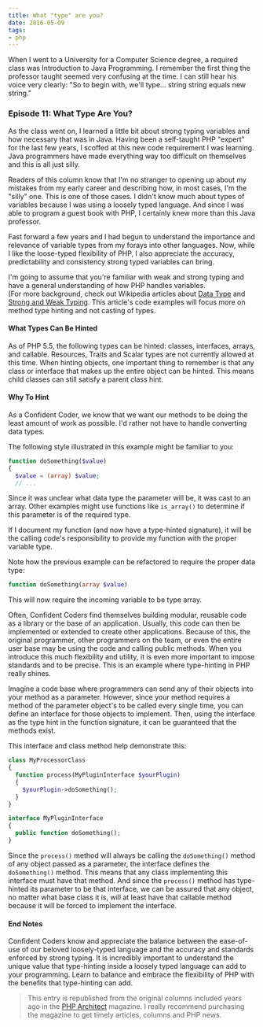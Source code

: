 ```yaml
---
title: What "type" are you?
date: 2016-05-09
tags:
- php
---
```

When I went to a University for a Computer Science degree, a required class was Introduction to Java Programming.  I remember the first thing the professor taught seemed very confusing at the time.  I can still hear his voice very clearly: "So to begin with, we'll type... string string equals new string."  

<!--more-->

### Episode 11: What Type Are You?

As the class went on, I learned a little bit about strong typing variables and how necessary that was in Java.  Having been a self-taught PHP "expert" for the last few years, I scoffed at this new code requirement I was learning.  Java programmers have made everything way too difficult on themselves and this is all just silly.

Readers of this column know that I'm no stranger to opening up about my mistakes from my early career and describing how, in most cases, I'm the "silly" one.  This is one of those cases.  I didn't know much about types of variables because I was using a loosely typed language.  And since I was able to program a guest book with PHP, I certainly knew more than this Java professor.

Fast forward a few years and I had begun to understand the importance and relevance of variable types from my forays into other languages.  Now, while I like the loose-typed flexibility of PHP, I also appreciate the accuracy, predictability and consistency strong typed variables can bring.  

I'm going to assume that you're familiar with weak and strong typing and have a general understanding of how PHP handles variables.  
(For more background, check out Wikipedia articles about [Data Type](http://en.wikipedia.org/wiki/Data_type) and [Strong and Weak Typing](http://en.wikipedia.org/wiki/Strong_and_weak_typing).  This article's code examples will focus more on method type hinting and not casting of types.

#### What Types Can Be Hinted

As of PHP 5.5, the following types can be hinted: classes, interfaces, arrays, and callable.  Resources, Traits and Scalar types are not currently allowed at this time.  When hinting objects, one important thing to remember is that any class or interface that makes up the entire object can be hinted.  This means child classes can still satisfy a parent class hint.

#### Why To Hint

As a Confident Coder, we know that we want our methods to be doing the least amount of work as possible.  I'd rather not have to handle converting data types.  

The following style illustrated in this example might be familiar to you:

```php
function doSomething($value)
{
  $value = (array) $value;
  // ...
```

Since it was unclear what data type the parameter will be, it was cast to an array.  Other examples might use functions like `is_array()` to determine if this parameter is of the required type.

If I document my function (and now have a type-hinted signature), it will be the calling code's responsibility to provide my function with the proper variable type.

Note how the previous example can be refactored to require the proper data type:

```php
function doSomething(array $value)
```

This will now require the incoming variable to be type array.

Often, Confident Coders find themselves building modular, reusable code as a library or the base of an application.  Usually, this code can then be implemented or extended to create other applications.  Because of this, the original programmer, other programmers on the team, or even the entire user base may be using the code and calling public methods.  When you introduce this much flexibility and utility, it is even more important to impose standards and to be precise.  This is an example where type-hinting in PHP really shines.

Imagine a code base where programmers can send any of their objects into your method as a parameter.  However, since your method requires a method of the parameter object's to be called every single time, you can define an interface for those objects to implement.  Then, using the interface as the type hint in the function signature, it can be guaranteed that the methods exist.

This interface and class method help demonstrate this:

```php
class MyProcessorClass
{
  function process(MyPluginInterface $yourPlugin)
  {
    $yourPlugin->doSomething();
  }
}

interface MyPluginInterface
{
  public function doSomething();
}

```

Since the `process()` method will always be calling the `doSomething()` method of any object passed as a parameter, the interface defines the `doSomething()` method.  This means that any class implementing this interface must have that method.  And since the `process()` method has type-hinted its parameter to be that interface, we can be assured that any object, no matter what base class it is, will at least have that callable method because it will be forced to implement the interface.

#### End Notes

Confident Coders know and appreciate the balance between the ease-of-use of our beloved loosely-typed language and the accuracy and standards enforced by strong typing.  It is incredibly important to understand the unique value that type-hinting inside a loosely typed language can add to your programming.  Learn to balance and embrace the flexibility of PHP with the benefits that type-hinting can add.

> This entry is republished from the original columns included years ago in the [PHP Architect](http://phparch.com) magazine.  I really recommend purchasing the magazine to get timely articles, columns and PHP news.
